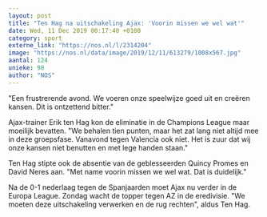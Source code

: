 ```yaml
---
layout: post
title: "Ten Hag na uitschakeling Ajax: 'Voorin missen we wel wat'"
date: Wed, 11 Dec 2019 00:17:40 +0100
category: sport
externe_link: "https://nos.nl/l/2314204"
image: "https://nos.nl/data/image/2019/12/11/613279/1008x567.jpg"
aantal: 124
unieke: 98
author: "NOS"
---
```


<p>"Een frustrerende avond. We voeren onze speelwijze goed uit en creëren kansen. Dit is ontzettend bitter."</p>
<p>Ajax-trainer Erik ten Hag kon de eliminatie in de Champions League maar moeilijk bevatten. "We behalen tien punten, maar het zat lang niet altijd mee in deze groepsfase. Vanavond tegen Valencia ook niet. Het is zuur dat wij onze kansen niet benutten en met lege handen staan."</p>
<p>Ten Hag stipte ook de absentie van de geblesseerden Quincy Promes en David Neres aan. "Met name voorin missen we wel wat. Dat is duidelijk."</p>
<p>Na de 0-1 nederlaag tegen de Spanjaarden moet Ajax nu verder in de Europa League. Zondag wacht de topper tegen AZ in de eredivisie. "We moeten deze uitschakeling verwerken en de rug rechten", aldus Ten Hag.</p>
